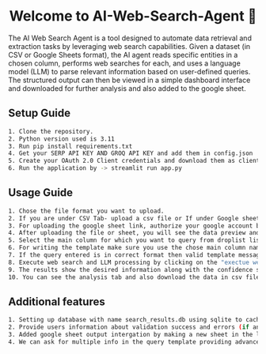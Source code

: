 <h1 align="center">Welcome to AI-Web-Search-Agent 👋</h1>
<p>
</p>

The AI Web Search Agent is a tool designed to automate data retrieval and extraction tasks by leveraging web search capabilities.
Given a dataset (in CSV or Google Sheets format), the AI agent reads specific entities in a chosen column, performs web searches for each, and uses a language model (LLM) to parse relevant information based on user-defined queries. The structured output can then be viewed in a simple dashboard interface and downloaded for further analysis and also added to the google sheet.



## Setup Guide

```sh
1. Clone the repository.
2. Python version used is 3.11
3. Run pip install requirements.txt
4. Get your SERP API KEY AND GROQ API KEY and add them in config.json
5. Create your OAuth 2.0 Client credentials and download them as client_secret.json file from google cloud console, alSo enable to Google Sheet API.
6. Run the application by -> streamlit run app.py

```

## Usage Guide

```sh
1. Chose the file format you want to upload.
2. If you are under CSV Tab- upload a csv file or If under Google sheet Tab- upload the sheet link.
3. For uploading the google sheet link, authorize your google account by signing in
4. After uploading the file or sheet, you will see the data preview and data statistics.
5. Select the main column for which you want to query from droplist list of column names.
6. For writing the template make sure you use the chose main column name in curly braces in the query.
7. If the query entered is in correct format then valid template message is shown and query preview is shown.
8. Execute web search and LLM processing by clicking on the "exectue web search" button.
9. The results show the desired information along with the confidence score, the web sources and brief notes.
10. You can see the analysis tab and also download the data in csv file, or add data to google sheet- if input was google sheet.


```

## Additional features

```sh
1. Setting up database with name search_results.db using sqlite to cache the search results
2. Provide users information about validation success and errors (if any) regarding failed API calls or LLM queries.
3. Added google sheet output intergation by making a new sheet in the link
4. We can ask for multiple info in the query template providing advanced query searches.

```
